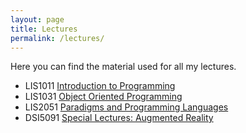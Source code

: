 ```yaml
---
layout: page
title: Lectures
permalink: /lectures/
---
```


Here you can find the material used for all my lectures.

* LIS1011 [Introduction to Programming](LIS1011)
* LIS1031 [Object Oriented Programming](LIS1031)
* LIS2051 [Paradigms and Programming Languages](LIS2051)
* DSI5091 [Special Lectures: Augmented Reality](DSI5091)

